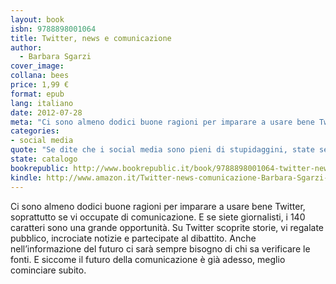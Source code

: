 ```yaml
---
layout: book
isbn: 9788898001064
title: Twitter, news e comunicazione
author:
  - Barbara Sgarzi
cover_image:
collana: bees
price: 1,99 €
format: epub
lang: italiano
date: 2012-07-28 
meta: "Ci sono almeno dodici buone ragioni per imparare a usare bene Twitter, soprattutto se vi occupate di comunicazione. Barbara Sgarzi ci spiega quali."
categories: 
- social media
quote: "Se dite che i social media sono pieni di stupidaggini, state seguendo le persone sbagliate."
state: catalogo
bookrepublic: http://www.bookrepublic.it/book/9788898001064-twitter-news-e-comunicazione/
kindle: http://www.amazon.it/Twitter-news-comunicazione-Barbara-Sgarzi-ebook/dp/B008PVCWY8/
---
```


Ci sono almeno dodici buone ragioni per imparare a usare bene Twitter, soprattutto se vi occupate di comunicazione. E se siete giornalisti, i 140 caratteri sono una grande opportunità. Su Twitter scoprite storie, vi regalate pubblico, incrociate notizie e partecipate al dibattito. Anche nell’informazione del futuro ci sarà sempre bisogno di chi sa verificare le fonti. E siccome il futuro della comunicazione è già adesso, meglio cominciare subito.